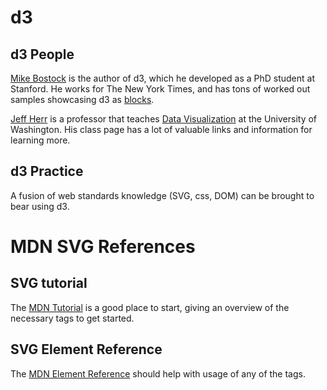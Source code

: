 d3
==

d3 People
---------
[Mike Bostock][m-bostock] is the author of d3, which he developed as a
PhD student at Stanford. He works for The New York Times, and has tons
of worked out samples showcasing d3 as [blocks][m-bostock-block].

[Jeff Herr][j-herr-home] is a professor that teaches [Data Visualization][j-herr-dv] 
at the University of Washington. His class page has a lot of valuable 
links and information for learning more.

d3 Practice
-----------
A fusion of web standards knowledge (SVG, css, DOM) can be brought to
bear using d3. 



MDN SVG References
==================

SVG tutorial
------------
The [MDN Tutorial][mdn-tut] is a good place to start, giving an overview
of the necessary tags to get started.

SVG Element Reference
---------------------
The [MDN Element Reference][mdn-elm] should help with usage of any of the tags.

[m-bostock]: https://github.com/mbostock
[m-bostock-block]: http://bl.ocks.org/mbostock
[j-herr-home]: http://homes.cs.washington.edu/~jheer/
[j-herr-dv]: http://courses.cs.washington.edu/courses/cse512/14wi/
[mdn-tut]: https://developer.mozilla.org/en-US/docs/Web/SVG/Tutorial
[mdn-elm]: https://developer.mozilla.org/en-US/docs/Web/SVG/Element